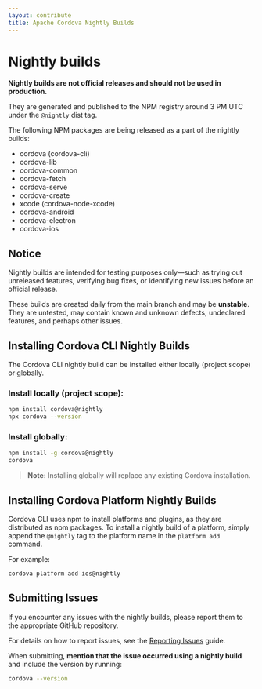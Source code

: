 ```yaml
---
layout: contribute
title: Apache Cordova Nightly Builds
---
```


# Nightly builds

**Nightly builds are not official releases and should not be used in production.**

They are generated and published to the NPM registry around 3 PM UTC under the `@nightly` dist tag.

The following NPM packages are being released as a part of the nightly builds:

- cordova (cordova-cli)
- cordova-lib
- cordova-common
- cordova-fetch
- cordova-serve
- cordova-create
- xcode (cordova-node-xcode)
- cordova-android
- cordova-electron
- cordova-ios

## Notice

Nightly builds are intended for testing purposes only—such as trying out unreleased features, verifying bug fixes, or identifying new issues before an official release.

These builds are created daily from the main branch and may be **unstable**. They are untested, may contain known and unknown defects, undeclared features, and perhaps other issues.

## Installing Cordova CLI Nightly Builds

The Cordova CLI nightly build can be installed either locally (project scope) or globally.

### Install locally (project scope):

```zsh
npm install cordova@nightly
npx cordova --version
```

### Install globally:

```zsh
npm install -g cordova@nightly
cordova
```

> **Note:** Installing globally will replace any existing Cordova installation.

## Installing Cordova Platform Nightly Builds

Cordova CLI uses npm to install platforms and plugins, as they are distributed as npm packages. To install a nightly build of a platform, simply append the `@nightly` tag to the platform name in the `platform add` command.

For example:

```zsh
cordova platform add ios@nightly
```

## Submitting Issues

If you encounter any issues with the nightly builds, please report them to the appropriate GitHub repository.

For details on how to report issues, see the [Reporting Issues](./issues.md) guide.

When submitting, **mention that the issue occurred using a nightly build** and include the version by running:

```bash
cordova --version
```
